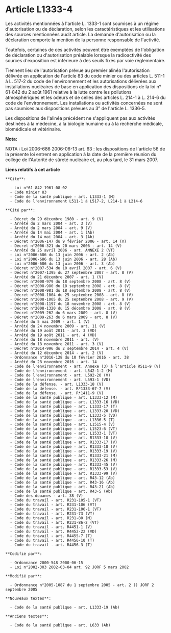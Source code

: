 # Article L1333-4

Les activités mentionnées à l'article L. 1333-1 sont soumises à un régime d'autorisation ou de déclaration, selon les
caractéristiques et les utilisations des sources mentionnées audit article. La demande d'autorisation ou la déclaration
comporte la mention de la personne responsable de l'activité.

Toutefois, certaines de ces activités peuvent être exemptées de l'obligation de déclaration ou d'autorisation préalable
lorsque la radioactivité des sources d'exposition est inférieure à des seuils fixés par voie réglementaire.

Tiennent lieu de l'autorisation prévue au premier alinéa l'autorisation délivrée en application de l'article 83 du code
minier ou des articles L. 511-1 à L. 517-2 du code de l'environnement et les autorisations délivrées aux installations
nucléaires de base en application des dispositions de la loi n° 61-842 du 2 août 1961 relative à la lutte contre les
pollutions atmosphériques et les odeurs et de celles des articles L. 214-1 à L. 214-6 du code de l'environnement. Les
installations ou activités concernées ne sont pas soumises aux dispositions prévues au 3° de l'article L. 1336-5.

Les dispositions de l'alinéa précédent ne s'appliquent pas aux activités destinées à la médecine, à la biologie humaine ou à
la recherche médicale, biomédicale et vétérinaire.

**Nota:**

NOTA : Loi 2006-686 2006-06-13 art. 63 : les dispositions de l'article 56 de la présente loi entrent en application à la date
de la première réunion du collège de l'Autorité de sûreté nucléaire et, au plus tard, le 31 mars 2007.

**Liens relatifs à cet article**

	**Cite**:

	  - Loi n°61-842 1961-08-02
	  - Code minier 83
	  - Code de la santé publique - art. L1333-1 (M)
	  - Code de l'environnement L511-1 à L517-2, L214-1 à L214-6

	**Cité par**:

	  - Décret du 29 décembre 1980 - art. 9 (V)
	  - Arrêté du 2 mars 2004 - art. 3 (V)
	  - Arrêté du 2 mars 2004 - art. 9 (V)
	  - Arrêté du 14 mai 2004 - art. 1 (Ab)
	  - Arrêté du 14 mai 2004 - art. 3 (Ab)
	  - Décret n°2006-147 du 9 février 2006 - art. 14 (V)
	  - Décret n°2006-321 du 20 mars 2006 - art. 14 (V)
	  - Arrêté du 25 avril 2006 - art. ANNEXE 2 (VT)
	  - Loi n°2006-686 du 13 juin 2006 - art. 2 (Ab)
	  - Loi n°2006-686 du 13 juin 2006 - art. 28 (Ab)
	  - Loi n°2006-686 du 13 juin 2006 - art. 3 (Ab)
	  - Décret n°2007-534 du 10 avril 2007 - art. 6 (V)
	  - Décret n°2007-1395 du 27 septembre 2007 - art. 8 (V)
	  - Arrêté du 21 décembre 2007 - art. 1 (V)
	  - Décret n°2008-979 du 18 septembre 2008 - art. 8 (V)
	  - Décret n°2008-980 du 18 septembre 2008 - art. 8 (V)
	  - Décret n°2008-981 du 18 septembre 2008 - art. 8 (V)
	  - Décret n°2008-1004 du 25 septembre 2008 - art. 8 (V)
	  - Décret n°2008-1005 du 25 septembre 2008 - art. 9 (V)
	  - Décret n°2008-1197 du 18 novembre 2008 - art. 8 (V)
	  - Décret n°2008-1320 du 15 décembre 2008 - art. 8 (V)
	  - Décret n°2009-262 du 6 mars 2009 - art. 8 (V)
	  - Décret n°2009-263 du 6 mars 2009 - art. 8 (V)
	  - Arrêté du 5 mai 2009 - art. 1 (V)
	  - Arrêté du 24 novembre 2009 - art. 11 (V)
	  - Arrêté du 19 août 2011 - art. 3 (VD)
	  - Arrêté du 19 août 2011 - art. 4 (VD)
	  - Arrêté du 18 novembre 2011 - art. (V)
	  - Arrêté du 18 novembre 2011 - art. 3 (V)
	  - Décret n°2014-996 du 2 septembre 2014 - art. 4 (V)
	  - Arrêté du 12 décembre 2014 - art. 2 (V)
	  - Ordonnance n°2016-128 du 10 février 2016 - art. 38
	  - Arrêté du 28 novembre 2016 - art. 14
	  - Code de l'environnement - art. Annexe (3) à l'article R511-9 (V)
	  - Code de l'environnement - art. L542-1-2 (M)
	  - Code de l'environnement - art. L592-20 (V)
	  - Code de l'environnement - art. L593-1 (VD)
	  - Code de la défense. - art. L1333-18 (V)
	  - Code de la défense. - art. R*1333-67-7 (V)
	  - Code de la défense. - art. R*1411-9 (V)
	  - Code de la santé publique - art. L1333-12 (M)
	  - Code de la santé publique - art. L1333-16 (VD)
	  - Code de la santé publique - art. L1333-17 (T)
	  - Code de la santé publique - art. L1333-20 (VD)
	  - Code de la santé publique - art. L1333-5 (VD)
	  - Code de la santé publique - art. L1336-5 (T)
	  - Code de la santé publique - art. L1515-4 (V)
	  - Code de la santé publique - art. L1523-6 (VT)
	  - Code de la santé publique - art. L1533-1 (VT)
	  - Code de la santé publique - art. R1333-10 (V)
	  - Code de la santé publique - art. R1333-17 (V)
	  - Code de la santé publique - art. R1333-18 (V)
	  - Code de la santé publique - art. R1333-19 (V)
	  - Code de la santé publique - art. R1333-21 (M)
	  - Code de la santé publique - art. R1333-26 (M)
	  - Code de la santé publique - art. R1333-45 (V)
	  - Code de la santé publique - art. R1333-53 (V)
	  - Code de la santé publique - art. R1333-99 (V)
	  - Code de la santé publique - art. R43-12 (Ab)
	  - Code de la santé publique - art. R43-16 (Ab)
	  - Code de la santé publique - art. R43-21 (Ab)
	  - Code de la santé publique - art. R43-5 (Ab)
	  - Code des douanes - art. 38 (V)
	  - Code du travail - art. R231-105-1 (VT)
	  - Code du travail - art. R231-106 (VT)
	  - Code du travail - art. R231-106-1 (VT)
	  - Code du travail - art. R231-73 (VT)
	  - Code du travail - art. R231-80 (M)
	  - Code du travail - art. R231-86-2 (VT)
	  - Code du travail - art. R4451-1 (V)
	  - Code du travail - art. R4452-22 (VD)
	  - Code du travail - art. R4455-7 (T)
	  - Code du travail - art. R4456-10 (T)
	  - Code du travail - art. R4456-3 (T)

	**Codifié par**:

	  - Ordonnance 2000-548 2000-06-15
	  - Loi n°2002-303 2002-03-04 art. 92 JORF 5 mars 2002

	**Modifié par**:

	  - Ordonnance n°2005-1087 du 1 septembre 2005 - art. 2 () JORF 2 septembre 2005

	**Nouveaux textes**:

	  - Code de la santé publique - art. L1333-19 (Ab)

	**Anciens textes**:

	  - Code de la santé publique - art. L633 (Ab)
